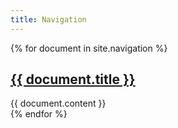 ```yaml
---
title: Navigation
---
```



{% for document in site.navigation %}
<article>
<h1>
<a href="{{ document.url | prepend: site.baseurl | prepend: site.url }}">{{ document.title }}</a>
</h1>
    <div id="{{ document.title }}">
        {{ document.content }}
    </div>
</article>
{% endfor %}